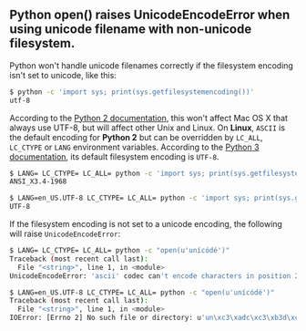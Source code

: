 ## Python open() raises UnicodeEncodeError when using unicode filename with non-unicode filesystem.

Python won't handle unicode filenames correctly if the filesystem encoding isn't set to unicode, like this:

```bash
$ python -c 'import sys; print(sys.getfilesystemencoding())'
utf-8
```

According to the [Python 2 documentation](https://docs.python.org/2/howto/unicode.html#unicode-filenames), this won't affect Mac OS X that always use UTF-8, but will affect other Unix and Linux. On **Linux**, `ASCII` is the default encoding for **Python 2** but can be overridden by `LC_ALL`, `LC_CTYPE` or `LANG` environment variables. According to the [Python 3 documentation](https://docs.python.org/3.3/howto/unicode.html#unicode-filenames), its default filesystem encoding is `UTF-8`.

```bash
$ LANG= LC_CTYPE= LC_ALL= python -c 'import sys; print(sys.getfilesystemencoding())'
ANSI_X3.4-1968
```

```bash
$ LANG=en_US.UTF-8 LC_CTYPE= LC_ALL= python -c 'import sys; print(sys.getfilesystemencoding())'
UTF-8
```

If the filesystem encoding is not set to a unicode encoding, the following will raise `UnicodeEncodeError`:

```bash
$ LANG= LC_CTYPE= LC_ALL= python -c "open(u'unícódé')"
Traceback (most recent call last):
  File "<string>", line 1, in <module>
UnicodeEncodeError: 'ascii' codec can't encode characters in position 2-3: ordinal not in range(128)
```

```bash
$ LANG=en_US.UTF-8 LC_CTYPE= LC_ALL= python -c "open(u'unícódé')"
Traceback (most recent call last):
  File "<string>", line 1, in <module>
IOError: [Errno 2] No such file or directory: u'un\xc3\xadc\xc3\xb3d\xc3\xa9'
```
